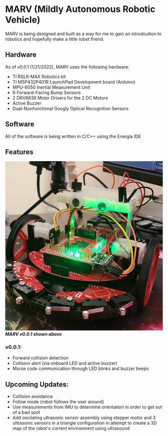 # MARV (Mildly Autonomous Robotic Vehicle)
MARV is being designed and built as a way for me to gain an introdcution to robotics and hopefully make a little robot friend.

## Hardware
As of v0.0.1 (1/21/2022), MARV uses the following hardware:
- TI RSLK-MAX Robotics kit
- TI MSP432P401R LaunchPad Development board (Arduino)
- MPU-6050 Inertial Measurement Unit
- 6 Forward-Facing Bump Sensors
- 2 DRV8838 Motor Drivers for the 2 DC Motors
- Active Buzzer
- Dual-Nonfunctional Googly Optical Recognition Sensors

## Software
All of the software is being written in C/C++ using the Energia IDE

## Features
![MARV v0.0.1](images/MARV0.0.1.jpg)
***MARV v0.0.1 shown above***

### v0.0.1:
- Forward collision detection
- Collision alert (via onboard LED and active buzzer)
- Morse code communication through LED blinks and buzzer beeps

## Upcoming Updates:
- Collision avoidance
- Follow mode (robot follows the user around)
- Use measurements from IMU to determine orientation in order to get out of a bad spot
- Add oscilating ultrasonic sensor assembly using stepper motor and 3 ultrasonic sensors in a triangle configuration in attempt to create a 3D map of the robot's current environment using ultrasound
